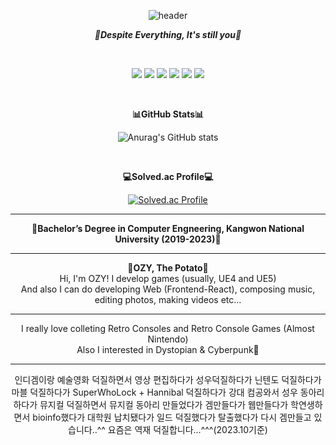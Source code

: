 <div align="center">

![header](https://capsule-render.vercel.app/api?type=soft&text=TRY%20SAY%20"HELLO%20OZY"&animation=twinkling&color=gradient)
  
<b>*💖Despite Everything, It's still you💖*</b>
  
<br>

<img src="https://img.shields.io/badge/Unreal4-0E1128?style=for-the-badge&logo=unrealengine&logoColor=white"> <img src="https://img.shields.io/badge/Unreal5-0E1128?style=for-the-badge&logo=unrealengine&logoColor=white"> <img src="https://img.shields.io/badge/Unity-000000?style=for-the-badge&logo=unity&logoColor=white">
<img src="https://img.shields.io/badge/Figma-F24E1E?style=for-the-badge&logo=figma&logoColor=white"> <img src="https://img.shields.io/badge/Photoshop-31A8FF?style=for-the-badge&logo=adobephotoshop&logoColor=white"> <img src="https://img.shields.io/badge/React-61DAFB?style=for-the-badge&logo=react&logoColor=white">

<br>

<b>📊GitHub Stats📊</b>

![Anurag's GitHub stats](https://github-readme-stats.vercel.app/api?username=OGYWORLD&show_icons=true&theme=radical)

<br>

<b>💻Solved.ac Profile💻</b>

[![Solved.ac Profile](http://mazassumnida.wtf/api/generate_badge?boj=ogy1004)](https://solved.ac/ogy1004/)

<hr/>

<b>🥔Bachelor’s Degree in Computer Engneering, Kangwon National University (2019-2023)🥔</b>

<hr/>

<b>🤔OZY, The Potato🤔 </b>
<br>
Hi, I'm OZY! I develop games (usually, UE4 and UE5)
<br>
And also I can do developing Web (Frontend-React), composing music, editing photos, making videos etc...

<hr/>

I really love colleting Retro Consoles and Retro Console Games (Almost Nintendo)
<br>
Also I interested in Dystopian & Cyberpunk🌃

<hr/>
인디겜이랑 예술영화 덕질하면서 영상 편집하다가 성우덕질하다가 닌텐도 덕질하다가 마블 덕질하다가 SuperWhoLock + Hannibal 덕질하다가 강대 컴공와서 성우 동아리 하다가 뮤지컬 덕질하면서 뮤지컬 동아리 만들었다가 겜만들다가 웹만들다가 학연생하면서 bioinfo했다가 대학원 납치됐다가 일드 덕질했다가 탈출했다가 다시 겜만들고 있습니다..^^ 요즘은 역재 덕질합니다...^^^(2023.10기준)

</div>
